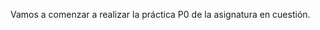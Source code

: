 Vamos a comenzar a realizar la práctica P0 de la asignatura en cuestión.

<!-- 

EJERCICIOS DE LA PARTE DE HTML.
*******************************

DECLARACIÓN DE BLOQUES DE HTML
******************************

La Declaración <!DOCTYPE>
*************************

La <!DOCTYPE> declaración representa el tipo de documento y ayuda a los navegadores a mostrar correctamente las páginas web.

Solo debe aparecer una vez, en la parte superior de la página (antes de cualquier etiqueta HTML).

La <!DOCTYPE> declaración no distingue entre mayúsculas y minúsculas.

La <!DOCTYPE> declaración que define que este es un documento para HTML5 es:

<!DOCTYPE html>
***************************************************************************************************************************************

El <html> elemento es el elemento raíz de una página HTML.
***************************************************************************************************************************************

El <head> elemento contiene metainformación sobre la página HTML.
***************************************************************************************************************************************

El <title> elemento especifica un título para la página HTML (que se muestra en la barra de título del navegador o en la pestaña de la página)
***************************************************************************************************************************************

El <body> elemento define el cuerpo del documento y es un contenedor de todos los contenidos visibles, como encabezados, párrafos, imágenes, hipervínculos, tablas, listas, etc.
***************************************************************************************************************************************

Encabezados HTML
****************

Los encabezados HTML se definen con las etiquetas <h1> a <h6>

El <h1> elemento define un encabezado grande

<h1> define el encabezado más importante. <h6> define el encabezado menos importante:

EJEMPLO:

<h1>This is heading 1</h1>
<h2>This is heading 2</h2>
<h3>This is heading 3</h3>
***************************************************************************************************************************************

Párrafos en HTML
****************

Los párrafos HTML se definen con la etiqueta <p>

El <p> elemento define un párrafo.

EJEMPLO:
<p>This is a paragraph.</p>
<p>This is another paragraph.</p>
***************************************************************************************************************************************

Enlaces HTML
************

Los enlaces HTML se definen con la etiqueta <a>

El destino del enlace se especifica en el href atributo. 

Los atributos se utilizan para proporcionar información adicional sobre los elementos HTML.

EJEMPLO:
<a href="https://www.w3schools.com">This is a link</a>
***************************************************************************************************************************************

Imágenes HTML
*************

Las imágenes HTML se definen con la <img>etiqueta.

El archivo de origen (src), el texto alternativo (alt), widthy height se proporcionan como atributos:

EJEMPLO:
<img src="w3schools.jpg" alt="W3Schools.com" width="104" height="142">
***************************************************************************************************************************************

-->

<!--

***************************************************************************************************************************************
-->

<!-- 

Usando CSS

CSS se puede agregar a documentos HTML de 3 maneras:

CSS en Línea
************

En línea : mediante el uso del styleatributo dentro de los elementos HTML

Se utiliza un CSS en línea para aplicar un estilo único a un solo elemento HTML.

Un CSS en línea usa el style atributo de un elemento HTML.

El siguiente ejemplo establece el color del texto del <h1> elemento en azul y el color del texto del <p> elemento en rojo:

<h1 style="color:blue;"> A Blue Heading</h1>

<p style="color:red;"> A red paragraph.</p>

***************************************************************************************************************************************

CSS Interno
***********

Se utiliza un CSS interno para definir un estilo para una sola página HTML.

Un CSS interno se define en la <head> sección de una página HTML, dentro de un <style> elemento.

El siguiente ejemplo establece el color del texto de TODOS los <h1> elementos (en esa página) en azul y el color del texto de TODOS los <p> elementos en rojo. Además, la página se mostrará con un color de fondo "powderblue": 

Interno - mediante el uso de un <style> elemento en la <head> sección

<!DOCTYPE html>
<html>
<head>
<style>
body {background-color: powderblue;}
h1   {color: blue;}
p    {color: red;}
</style>
</head>
<body>

<h1>This is a heading</h1>
<p>This is a paragraph.</p>

</body>
</html>
***************************************************************************************************************************************

CSS Externo
***********

Se utiliza una hoja de estilo externa para definir el estilo de muchas páginas HTML.

Para usar una hoja de estilo externa, agregue un enlace en la <head>sección de cada página HTML:

Externo : mediante el uso de un <link> elemento para vincular a un archivo CSS externo

<!DOCTYPE html>
<html>
<head>
  <link rel="stylesheet" href="styles.css">
</head>
<body>

<h1>This is a heading</h1>
<p>This is a paragraph.</p>

</body>
</html>
***************************************************************************************************************************************

La forma más común de agregar CSS es mantener los estilos en archivos CSS externos. Sin embargo, en este tutorial usaremos estilos en línea e internos, porque esto es más fácil de demostrar y más fácil para que usted mismo lo pruebe.


La hoja de estilo externa se puede escribir en cualquier editor de texto. El archivo no debe contener ningún código HTML y debe guardarse con una extensión .css.

Así es como se ve el archivo "styles.css":

styles.css

body {
  background-color: powderblue;
}

h1 {
  color: blue;
}

p {
  color: red;
}

***************************************************************************************************************************************

Colores, fuentes y tamaños CSS
******************************

Aquí, demostraremos algunas propiedades CSS de uso común. Aprenderás más sobre ellos más adelante.

La propiedad CSS color define el color del texto que se utilizará.

La propiedad CSS font-family define la fuente que se utilizará.

La propiedad CSS font-size define el tamaño del texto que se utilizará.

Ejemplo HTML con CSS Interno:
*****************************

<!DOCTYPE html>
<html>

<head>

<style>

h1 {
  color: blue;
  font-family: verdana;
  font-size: 300%;
}

p {
  color: red;
  font-family: courier;
  font-size: 160%;
}

</style>

</head>

<body>

<h1>This is a heading</h1>
<p>This is a paragraph.</p>

</body>

</html>

***************************************************************************************************************************************

Borde CSS
*********

La propiedad CSS border define un borde alrededor de un elemento HTML.

Sugerencia: puede definir un borde para casi todos los elementos HTML.

Ejemplo

Uso de la propiedad de borde CSS:

p {
  border: 2px solid powderblue;
}
***************************************************************************************************************************************

Relleno CSS
***********

La propiedad CSS paddingdefine un relleno (espacio) entre el texto y el borde.

Ejemplo

Uso de borde CSS y propiedades de relleno:

p {
  border: 2px solid powderblue;
  padding: 30px;
}
***************************************************************************************************************************************

Margen CSS
**********

La propiedad CSS margin define un margen (espacio) fuera del borde.

Ejemplo

Uso de las propiedades de borde y margen CSS:

p {
  border: 2px solid powderblue;
  margin: 50px;
}
***************************************************************************************************************************************

Enlace a CSS Externo

Las hojas de estilo externas se pueden referenciar con una URL completa o con una ruta relativa a la página web actual.

Ejemplo

Este ejemplo utiliza una URL completa para vincular a una hoja de estilo:

<link rel="stylesheet" href="https://www.w3schools.com/html/styles.css">
***************************************************************************************************************************************
 -->
 
<!-- 
***************************************************************************************************************************************
 -->